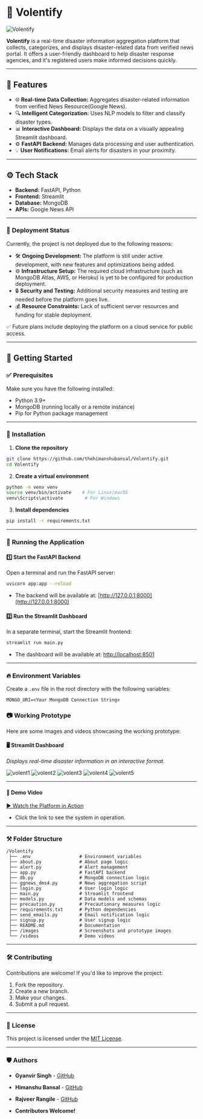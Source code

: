 # 🚀 Volentify
![Volentify](https://github.com/user-attachments/assets/52696936-2fdf-4d0f-9f4b-16f73f3db03c)


**Volentify** is a real-time disaster information aggregation platform that collects, categorizes, and displays disaster-related data from verified news portal. It offers a user-friendly dashboard to help disaster response agencies, and it's registered users make informed decisions quickly.

---

## 📌 **Features**
- 🌐 **Real-time Data Collection:** Aggregates disaster-related information from verified News Resource(Google News).
- 🔍 **Intelligent Categorization:** Uses NLP models to filter and classify disaster types.
- 📊 **Interactive Dashboard:** Displays the data on a visually appealing Streamlit dashboard.
- ⚙️ **FastAPI Backend:** Manages data processing and user authentication.
- 💡 **User Notifications:** Email alerts for disasters in your proximity.

---

## ⚙️ **Tech Stack**
- **Backend:** FastAPI, Python
- **Frontend:** Streamlit
- **Database:** MongoDB
- **APIs:** Google News API

---
### 🚫 **Deployment Status**
Currently, the project is not deployed due to the following reasons:
- 🛠️ **Ongoing Development:** The platform is still under active development, with new features and optimizations being added.
- ⚙️ **Infrastructure Setup:** The required cloud infrastructure (such as MongoDB Atlas, AWS, or Heroku) is yet to be configured for production deployment.
- 🔒 **Security and Testing:** Additional security measures and testing are needed before the platform goes live.
- 💰 **Resource Constraints:** Lack of sufficient server resources and funding for stable deployment.

✅ Future plans include deploying the platform on a cloud service for public access.

---

## 🚀 **Getting Started**

### ✅ **Prerequisites**
Make sure you have the following installed:
- Python 3.9+
- MongoDB (running locally or a remote instance)
- Pip for Python package management

---

### 🔧 **Installation**
1. **Clone the repository**
```bash
git clone https://github.com/thehimanshubansal/Volentify.git
cd Volentify
```

2. **Create a virtual environment**
```bash
python -m venv venv
source venv/bin/activate    # For Linux/macOS
venv\Scripts\activate        # For Windows
```

3. **Install dependencies**
```bash
pip install -r requirements.txt
```

---

### 🚦 **Running the Application**

#### 1️⃣ **Start the FastAPI Backend**
Open a terminal and run the FastAPI server:
```bash
uvicorn app:app --reload
```
- The backend will be available at: [http://127.0.0.1:8000](http://127.0.0.1:8000)

#### 2️⃣ **Run the Streamlit Dashboard**
In a separate terminal, start the Streamlit frontend:
```bash
streamlit run main.py
```
- The dashboard will be available at: [http://localhost:8501](http://localhost:8501)

---

### 🔥 **Environment Variables**
Create a `.env` file in the root directory with the following variables:
```plaintext
MONGO_URI=<Your MongoDB Connection String>
```
### 📷 **Working Prototype**
Here are some images and videos showcasing the working prototype:

#### 🖥️ **Streamlit Dashboard**

*Displays real-time disaster information in an interactive format.*

![volent1](https://github.com/user-attachments/assets/80f06f1d-0d53-4252-8c3b-baaa2ae8cc7f)
![volent2](https://github.com/user-attachments/assets/06d7bf3c-5295-44ab-bd10-0e46991bc773)
![volent3](https://github.com/user-attachments/assets/fff8dec7-da61-4e51-9f35-a439da28ce24)
![volent4](https://github.com/user-attachments/assets/cd027886-4635-4a8d-abcf-f8c12c6c1399)
![volent5](https://github.com/user-attachments/assets/69f40341-7796-46de-a3ce-587d8e42efe4)

---

#### 🎥 **Demo Video**

[▶️ Watch the Platform in Action](https://youtu.be/Jgyuki1mTn4)
- Click the link to see the system in operation.
---

### ⚒️ **Folder Structure**
```
/Volentify
 ├── .env                  # Environment variables
 ├── about.py              # About page logic
 ├── alert.py              # Alert management
 ├── app.py                # FastAPI backend
 ├── db.py                 # MongoDB connection logic
 ├── ggnews_dms4.py        # News aggregation script
 ├── login.py              # User login logic
 ├── main.py               # Streamlit frontend
 ├── models.py             # Data models and schemas
 ├── precaution.py         # Precautionary measures logic
 ├── requirements.txt      # Python dependencies
 ├── send_emails.py        # Email notification logic
 ├── signup.py             # User signup logic
 ├── README.md             # Documentation
 ├── /images               # Screenshots and prototype images
 └── /videos               # Demo videos
```

---

### 🛠️ **Contributing**
Contributions are welcome! If you'd like to improve the project:
1. Fork the repository.
2. Create a new branch.
3. Make your changes.
4. Submit a pull request.

---

### 📄 **License**
This project is licensed under the [MIT License](LICENSE).

---

### 🛡️ **Authors**

- **Gyanvir Singh** - [GitHub](https://github.com/Gyanvir)
- **Himanshu Bansal** - [GitHub](https://github.com/thehimanshubansal)
- **Rajveer Rangile** - [GitHub](https://github.com/therareonegit)

- **Contributors Welcome!**


